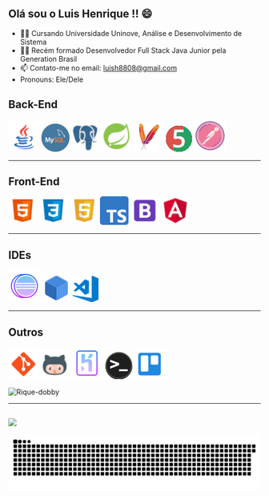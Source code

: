 ## Olá sou o Luis Henrique !! 😄

- 👨‍💻 Cursando Universidade Uninove, Análise e Desenvolvimento de Sistema
- 👨‍🎓 Recém formado Desenvolvedor Full Stack Java Junior pela Generation Brasil
- 📫 Contato-me no email: luish8808@gmail.com
-  Pronouns: Ele/Dele

<h2>Back-End</h2>
  <p>
    <img src="Logos-Conhecimentos/Java.png" alt="Java" title="Java" height="62px" width="62px">
    <img src="Logos-Conhecimentos/MySQL.png" alt="MySQL" title="MySQL">
    <img src="Logos-Conhecimentos/PostgreSQL.png" alt="PostgreSQL" title="PostgreSQL">
    <img src="Logos-Conhecimentos/Spring Boot.png" alt="Spring" title="Spring" height="62px" width="62px">
    <img src="Logos-Conhecimentos/Maven.png" alt="Maven" title="Maven">
    <img src="Logos-Conhecimentos/Junit.png" alt="Junit" title="Junit">
    <img src="Logos-Conhecimentos/Postman.png" alt="Postman" title="Postman">
  </p>

---

  <h2>Front-End</h2>
  <p>
    <img src="Logos-Conhecimentos/HTML.png" alt="HTML" title="HTML" height="57px" width="57px">
    <img src="Logos-Conhecimentos/CSS.png" alt="CSS" title="CSS" height="57px" width="57px">
    <img src="Logos-Conhecimentos/JS.png" alt="JS" title="JS" height="57px" width="57px">
    <img src="Logos-Conhecimentos/TypeScript.png" alt="TypeScript" title="TypeScript" height="57px" width="57px">
    <img src="Logos-Conhecimentos/Bootstrap.png" alt="Bootstrap" title="Bootstrap" height="57px" width="57px">
    <img src="Logos-Conhecimentos/Angular.png" alt="Angular" title="Angular" height="57px" width="57px">
  </p>

---

  <h2>IDEs</h2>
  <p>
    <img src="Logos-Conhecimentos/Eclipse.png" alt="Eclipse" title="Eclipse">
    <img src="Logos-Conhecimentos/NetBeans1.png" alt="NetBeans" title="NetBeans">
    <img src="Logos-Conhecimentos/VSCode.png" alt="VSCode" title="VSCode">
  </p>

---

  <h2>Outros</h2>
  <p>
    <img src="Logos-Conhecimentos/Git.png" alt="Git" title="Git" height="60px" width="60px">
    <img src="Logos-Conhecimentos/GitHub.png" alt="GitHub" title="GitHub" height="57px" width="57px">
    <img src="Logos-Conhecimentos/Heroku.png" alt="Heroku" title="Heroku">
    <img src="Logos-Conhecimentos/Terminal.png" alt="Terminal" title="Terminal">
    <img src="Logos-Conhecimentos/Trello.png" alt="Trello" title="Trello" height="60px" width="60px">
  </p>
  
  <div>
  <img alingn="right" alt="Rique-dobby" height="60px" src="https://i.gifer.com/7OiF.gif" >
  </div>
  
  
  
---
  
</div>
  
  ##
  
  <div> 
 
 <a href="https://www.linkedin.com/in/luishenriqueslima/" target="_blank"><img src="https://img.shields.io/badge/-LinkedIn-%230077B5?style=for-the-badge&logo=linkedin&logoColor=white" target="_blank"></a> 
 
![Snake animation](https://github.com/RiqueLimma/RiqueLimma/blob/output/github-contribution-grid-snake.svg)
 
</div>

